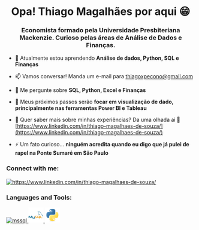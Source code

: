 <h1 align="center">Opa! Thiago Magalhães por aqui 😁</h1>
<h3 align="center">Economista formado pela Universidade Presbiteriana Mackenzie. Curioso pelas áreas de Análise de Dados e Finanças.</h3>

- 🌱 Atualmente estou aprendendo **Análise de dados, Python, SQL e Finanças**

- 📫 Vamos conversar! Manda um e-mail para [thiagoxpecono@gmail.com](thiagoxpecono@gmail.com)

- 💬 Me pergunte sobre **SQL, Python, Excel e Finanças**

- 🤔 Meus próximos passos serão **focar em visualização de dado, principalmente nas ferramentas Power BI e Tableau**

- 📄 Quer saber mais sobre minhas experiências? Da uma olhada ai 👀 [https://www.linkedin.com/in/thiago-magalhaes-de-souza/](https://www.linkedin.com/in/thiago-magalhaes-de-souza/)

- ⚡ Um fato curioso... **ninguém acredita quando eu digo que já pulei de rapel na Ponte Sumaré em São Paulo**

<h3 align="left">Connect with me:</h3>
<p align="left">
<a href="https://linkedin.com/in/https://www.linkedin.com/in/thiago-magalhaes-de-souza/" target="blank"><img align="center" src="https://raw.githubusercontent.com/rahuldkjain/github-profile-readme-generator/master/src/images/icons/Social/linked-in-alt.svg" alt="https://www.linkedin.com/in/thiago-magalhaes-de-souza/" height="30" width="40" /></a>
</p>

<h3 align="left">Languages and Tools:</h3>
<p align="left"> <a href="https://www.microsoft.com/en-us/sql-server" target="_blank" rel="noreferrer"> <img src="https://www.svgrepo.com/show/303229/microsoft-sql-server-logo.svg" alt="mssql" width="40" height="40"/> </a> <a href="https://www.mysql.com/" target="_blank" rel="noreferrer"> <img src="https://raw.githubusercontent.com/devicons/devicon/master/icons/mysql/mysql-original-wordmark.svg" alt="mysql" width="40" height="40"/> </a> <a href="https://www.python.org" target="_blank" rel="noreferrer"> <img src="https://raw.githubusercontent.com/devicons/devicon/master/icons/python/python-original.svg" alt="python" width="40" height="40"/> </a> </p>
